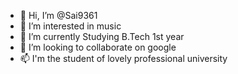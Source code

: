 - 👋 Hi, I’m @Sai9361
- 👀 I’m interested in music
- 🌱 I’m currently Studying B.Tech 1st year
- 💞️ I’m looking to collaborate on google
- 📫 I'm the student of lovely professional university
<!---
Sai9361/Sai9361 is a ✨ special ✨ repository because its `README.md` (this file) appears on your GitHub profile.
You can click the Preview link to take a look at your changes.
--->
